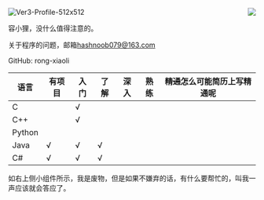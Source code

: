 <a href="#"><img justify="center" align="right" src="https://github-readme-stats.vercel.app/api?username=rong-xiaoli&show_icons=true&include_all_commits=true" /></a>
![Ver3-Profile-512x512](https://github.com/rong-xiaoli/rong-xiaoli/assets/58361774/33d8a2e0-0c38-4c0e-bba7-50948fa0ef15)


容小狸，没什么值得注意的。

关于程序的问题，邮箱[hashnoob079@163.com](hashnoob079@163.com)

GitHub: rong-xiaoli

| 语言 |有项目| 入门 | 了解 | 深入 |熟练|~~精通~~怎么可能简历上写精通呢|
| ---- | ---- | ---- | ---- | ----|----|----|
|C     |      |  √  |      |     |    |    |
|C++   |      |  √  |      |     |    |    |
|Python|      |     |      |     |    |    |
|Java  |   √  |  √  |   √  |     |    |    |
|C#    |   √  |  √  |   √  |     |    |    |
如右上侧小组件所示，我是废物，但是如果不嫌弃的话，有什么要帮忙的，叫我一声应该就会答应了。
